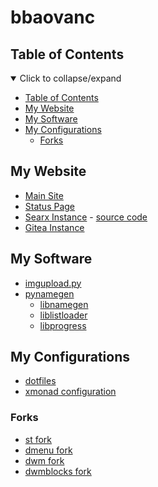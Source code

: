 # bbaovanc

## Table of Contents

<details open>
<summary>Click to collapse/expand</summary>

- [Table of Contents](#table-of-contents)
- [My Website](#my-website)
- [My Software](#my-software)
- [My Configurations](#my-configurations)
  - [Forks](#forks)

</details>

## My Website

- [Main Site](https://bbaovanc.com)
- [Status Page](https://status.bbaovanc.com)
- [Searx Instance](https://searx.bbaovanc.com) - [source code](https://github.com/BBaoVanC/searx.bbaovanc.com)
- [Gitea Instance](https://git.bbaovanc.com)

## My Software

- [imgupload.py](https://github.com/imgupload-py/imgupload.py)
- [pynamegen](https://git.bbaovanc.com/bbaovanc/pynamegen)
  - [libnamegen](https://git.bbaovanc.com/bbaovanc/libnamegen)
  - [liblistloader](https://git.bbaovanc.com/bbaovanc/liblistloader)
  - [libprogress](https://git.bbaovanc.com/bbaovanc/libprogress)

## My Configurations

- [dotfiles](https://github.com/BBaoVanC/dotfiles)
- [xmonad configuration](https://github.com/BBaoVanC/.xmonad)

### Forks

- [st fork](https://github.com/BBaoVanC/st)
- [dmenu fork](https://github.com/BBaoVanC/dmenu)
- [dwm fork](https://github.com/BBaoVanC/dwm)
- [dwmblocks fork](https://github.com/BBaoVanC/dwmblocks)
